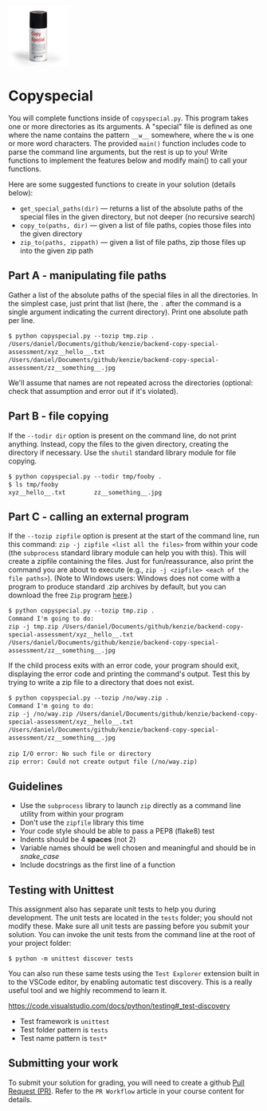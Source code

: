 <img height="120px" src="img/copy_special.jpg" />

# Copyspecial

You will complete functions inside of `copyspecial.py`. This program takes one or more directories as its arguments. A "special" file is defined as one where the name contains the pattern `__w__` somewhere, where the `w` is one or more word characters. The provided `main()` function includes code to parse the command line arguments, but the rest is up to you! Write functions to implement the features below and modify main() to call your functions.

Here are some suggested functions to create in your solution (details below):

*   `get_special_paths(dir)` &mdash; returns a list of the absolute paths of the special files in the given directory, but not deeper (no recursive search)
*   `copy_to(paths, dir)` &mdash; given a list of file paths, copies those files into the given directory
*   `zip_to(paths, zippath)` &mdash; given a list of file paths, zip those files up into the given zip path

## Part A - manipulating file paths

Gather a list of the absolute paths of the special files in all the directories. In the simplest case, just print that list (here, the `.` after the command is a single argument indicating the current directory). Print one absolute path per line.


    $ python copyspecial.py --tozip tmp.zip .
    /Users/daniel/Documents/github/kenzie/backend-copy-special-assessment/xyz__hello__.txt
    /Users/daniel/Documents/github/kenzie/backend-copy-special-assessment/zz__something__.jpg


We'll assume that names are not repeated across the directories (optional: check that assumption and error out if it's violated).

## Part B - file copying

If the `--todir dir` option is present on the command line, do not print anything. Instead, copy the files to the given directory, creating the directory if necessary. Use the `shutil` standard library module for file copying.

    $ python copyspecial.py --todir tmp/fooby .
    $ ls tmp/fooby
    xyz__hello__.txt        zz__something__.jpg

## Part C - calling an external program

If the `--tozip zipfile` option is present at the start of the command line, run this command: `zip -j zipfile <list all the files>` from within your code (the `subprocess` standard library module can help you with this). This will create a zipfile containing the files. Just for fun/reassurance, also print the command you are about to execute (e.g., `zip -j <zipfile> <each of the file paths>`). (Note to Windows users: Windows does not come with a program to produce standard .zip archives by default, but you can download the free `Zip` program [here](http://infozip.sourceforge.net/Zip.html).)

    $ python copyspecial.py --tozip tmp.zip .
    Command I'm going to do:  
    zip -j tmp.zip /Users/daniel/Documents/github/kenzie/backend-copy-special-assessment/xyz__hello__.txt /Users/daniel/Documents/github/kenzie/backend-copy-special-assessment/zz__something__.jpg

If the child process exits with an error code, your program should exit, displaying the error code and printing the command's output. Test this by trying to write a zip file to a directory that does not exist.

    $ python copyspecial.py --tozip /no/way.zip .
    Command I'm going to do:  
    zip -j /no/way.zip /Users/daniel/Documents/github/kenzie/backend-copy-special-assessment/xyz__hello__.txt /Users/daniel/Documents/github/kenzie/backend-copy-special-assessment/zz__something__.jpg
    
    zip I/O error: No such file or directory
    zip error: Could not create output file (/no/way.zip)

## Guidelines
 - Use the `subprocess` library to launch `zip` directly as a command line utility from within your program
 - Don't use the `zipfile` library this time
 - Your code style should be able to pass a PEP8 (flake8) test
 - Indents should be 4 **spaces** (not 2)
 - Variable names should be well chosen and meaningful and should be in *snake_case*
 - Include docstrings as the first line of a function
 
## Testing with Unittest
This assignment also has separate unit tests to help you during development. The unit tests are located in the `tests` folder; you should not modify these.  Make sure all unit tests are passing before you submit your solution. You can invoke the unit tests from the command line at the root of your project folder:

    $ python -m unittest discover tests

You can also run these same tests using the `Test Explorer` extension built in to the VSCode editor, by enabling automatic test discovery.  This is a really useful tool and we highly recommend to learn it.

https://code.visualstudio.com/docs/python/testing#_test-discovery

- Test framework is `unittest`
- Test folder pattern is `tests`
- Test name pattern is `test*`

## Submitting your work
To submit your solution for grading, you will need to create a github [Pull Request (PR)](https://docs.github.com/en/github/collaborating-with-issues-and-pull-requests/about-pull-requests).  Refer to the `PR Workflow` article in your course content for details.